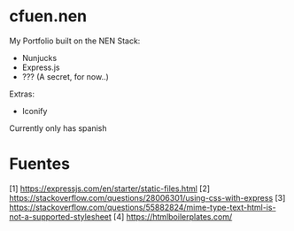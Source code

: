 # cfuen.nen

My Portfolio built on the NEN Stack:

- Nunjucks
- Express.js
- ??? (A secret, for now..)

Extras:

- Iconify

Currently only has spanish

# Fuentes
[1] https://expressjs.com/en/starter/static-files.html
[2] https://stackoverflow.com/questions/28006301/using-css-with-express
[3] https://stackoverflow.com/questions/55882824/mime-type-text-html-is-not-a-supported-stylesheet
[4] https://htmlboilerplates.com/
